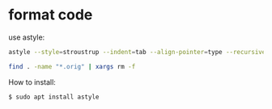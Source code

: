 # format code

use astyle:

```bash
astyle --style=stroustrup --indent=tab --align-pointer=type --recursive ./*.c,*.h

find . -name "*.orig" | xargs rm -f
```

How to install: 

```
$ sudo apt install astyle
```
